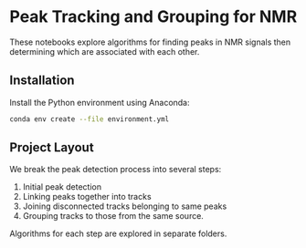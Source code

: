 # Peak Tracking and Grouping for NMR

These notebooks explore algorithms for finding peaks in NMR signals then determining which are associated with each other.

## Installation

Install the Python environment using Anaconda:

```bash
conda env create --file environment.yml
```

## Project Layout

We break the peak detection process into several steps:

1. Initial peak detection
1. Linking peaks together into tracks
1. Joining disconnected tracks belonging to same peaks
1. Grouping tracks to those from the same source.

Algorithms for each step are explored in separate folders.
